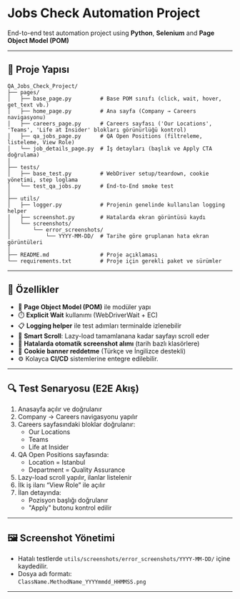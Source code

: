 #  Jobs Check Automation Project

End-to-end test automation project using **Python**, **Selenium**
and **Page Object Model (POM)**

---

## 📂 Proje Yapısı

```
QA_Jobs_Check_Project/
├── pages/
│   ├── base_page.py         # Base POM sınıfı (click, wait, hover, get_text vb.)
│   ├── home_page.py         # Ana sayfa (Company → Careers navigasyonu)
│   ├── careers_page.py      # Careers sayfası ('Our Locations', 'Teams', 'Life at Insider' blokları görünürlüğü kontrol)
│   ├── qa_jobs_page.py      # QA Open Positions (filtreleme, listeleme, View Role)
│   └── job_details_page.py  # İş detayları (başlık ve Apply CTA doğrulama)
│
├── tests/
│   ├── base_test.py         # WebDriver setup/teardown, cookie yönetimi, step loglama
│   └── test_qa_jobs.py      # End-to-End smoke test
│
├── utils/
│   ├── logger.py            # Projenin genelinde kullanılan logging helper
│   ├── screenshot.py        # Hatalarda ekran görüntüsü kaydı
│   └── screenshots/
│       └── error_screenshots/
│           └── YYYY-MM-DD/  # Tarihe göre gruplanan hata ekran görüntüleri
│
├── README.md                # Proje açıklaması
└── requirements.txt         # Proje için gerekli paket ve sürümler
```

---

## 🧩 Özellikler

- 💠 **Page Object Model (POM)** ile modüler yapı
- ⏱️ **Explicit Wait** kullanımı (WebDriverWait + EC)
- 📋 **Logging helper** ile test adımları terminalde izlenebilir
- 🧠 **Smart Scroll**: Lazy-load tamamlanana kadar sayfayı scroll eder
- 📸 **Hatalarda otomatik screenshot alımı** (tarih bazlı klasörlere)
- 🍪 **Cookie banner reddetme** (Türkçe ve İngilizce destekli)
- ⚙️ Kolayca **CI/CD** sistemlerine entegre edilebilir.

---

## 🔍 Test Senaryosu (E2E Akış)

1. Anasayfa açılır ve doğrulanır  
2. Company → Careers navigasyonu yapılır  
3. Careers sayfasındaki bloklar doğrulanır:
   - Our Locations
   - Teams
   - Life at Insider
4. QA Open Positions sayfasında:
   - Location = Istanbul
   - Department = Quality Assurance
5. Lazy-load scroll yapılır, ilanlar listelenir  
6. İlk iş ilanı “View Role” ile açılır  
7. İlan detayında:
   - Pozisyon başlığı doğrulanır
   - "Apply" butonu kontrol edilir

---

## 🖼️ Screenshot Yönetimi

- Hatalı testlerde `utils/screenshots/error_screenshots/YYYY-MM-DD/` içine kaydedilir.
- Dosya adı formatı:  
  `ClassName.MethodName_YYYYmmdd_HHMMSS.png`

---
